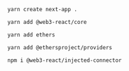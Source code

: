 
```bash
yarn create next-app .
```

```bash
yarn add @web3-react/core 
```

```bash
yarn add ethers 
```

```bash
yarn add @ethersproject/providers 
```
```bash
npm i @web3-react/injected-connector
```
